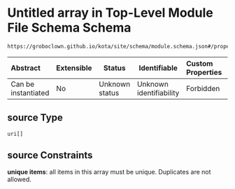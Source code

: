 # Untitled array in Top-Level Module File Schema Schema

```txt
https://groboclown.github.io/kota/site/schema/module.schema.json#/properties/source
```




| Abstract            | Extensible | Status         | Identifiable            | Custom Properties | Additional Properties | Access Restrictions | Defined In                                                                                 |
| :------------------ | ---------- | -------------- | ----------------------- | :---------------- | --------------------- | ------------------- | ------------------------------------------------------------------------------------------ |
| Can be instantiated | No         | Unknown status | Unknown identifiability | Forbidden         | Allowed               | none                | [module.schema.json\*](../../../../docs/bin/out/module.schema.json "open original schema") |

## source Type

`uri[]`

## source Constraints

**unique items**: all items in this array must be unique. Duplicates are not allowed.
